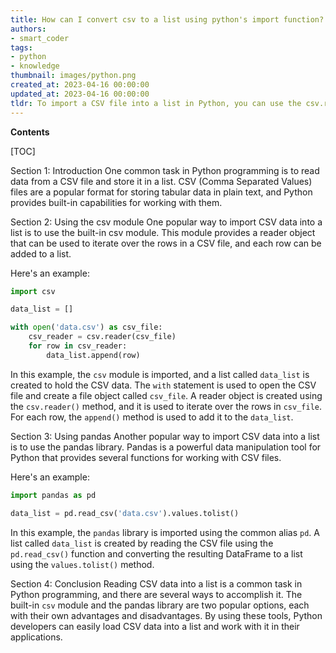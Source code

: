 ```yaml
---
title: How can I convert csv to a list using python's import function?
authors:
- smart_coder
tags:
- python
- knowledge
thumbnail: images/python.png
created_at: 2023-04-16 00:00:00
updated_at: 2023-04-16 00:00:00
tldr: To import a CSV file into a list in Python, you can use the csv.reader function.
---
```


**Contents**

[TOC]

Section 1: Introduction
One common task in Python programming is to read data from a CSV file and store it in a list. CSV (Comma Separated Values) files are a popular format for storing tabular data in plain text, and Python provides built-in capabilities for working with them.

Section 2: Using the csv module
One popular way to import CSV data into a list is to use the built-in csv module. This module provides a reader object that can be used to iterate over the rows in a CSV file, and each row can be added to a list.

Here's an example:

```python
import csv

data_list = []

with open('data.csv') as csv_file:
    csv_reader = csv.reader(csv_file)
    for row in csv_reader:
        data_list.append(row)
```

In this example, the `csv` module is imported, and a list called `data_list` is created to hold the CSV data. The `with` statement is used to open the CSV file and create a file object called `csv_file`. A reader object is created using the `csv.reader()` method, and it is used to iterate over the rows in `csv_file`. For each row, the `append()` method is used to add it to the `data_list`.

Section 3: Using pandas
Another popular way to import CSV data into a list is to use the pandas library. Pandas is a powerful data manipulation tool for Python that provides several functions for working with CSV files.

Here's an example:

```python
import pandas as pd

data_list = pd.read_csv('data.csv').values.tolist()
```

In this example, the `pandas` library is imported using the common alias `pd`. A list called `data_list` is created by reading the CSV file using the `pd.read_csv()` function and converting the resulting DataFrame to a list using the `values.tolist()` method.

Section 4: Conclusion
Reading CSV data into a list is a common task in Python programming, and there are several ways to accomplish it. The built-in `csv` module and the pandas library are two popular options, each with their own advantages and disadvantages. By using these tools, Python developers can easily load CSV data into a list and work with it in their applications.
